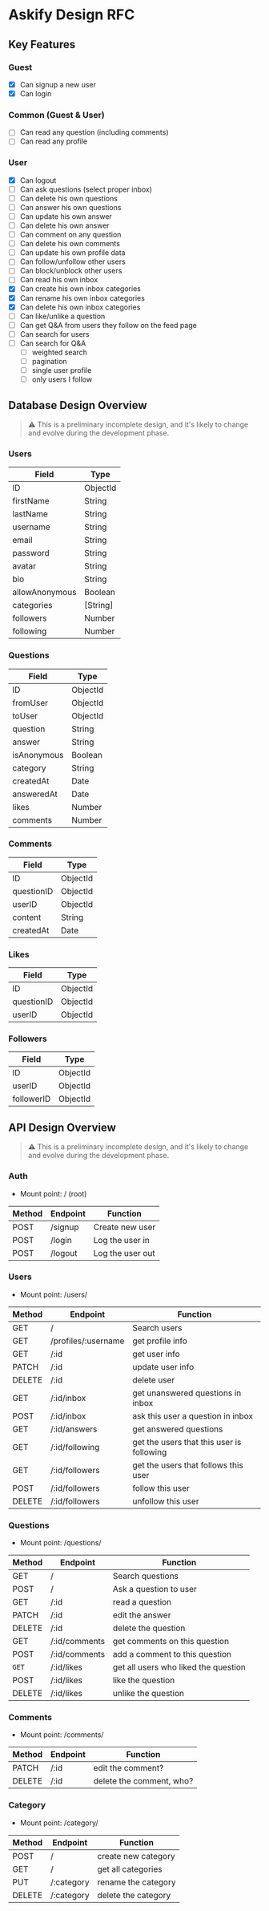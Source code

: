 # Askify Design RFC

## Key Features

### Guest

- [x] Can signup a new user
- [x] Can login

### Common (Guest & User)

- [ ] Can read any question (including comments)
- [ ] Can read any profile

### User

- [x] Can logout
- [ ] Can ask questions (select proper inbox)
- [ ] Can delete his own questions
- [ ] Can answer his own questions
- [ ] Can update his own answer
- [ ] Can delete his own answer
- [ ] Can comment on any question
- [ ] Can delete his own comments
- [ ] Can update his own profile data
- [ ] Can follow/unfollow other users
- [ ] Can block/unblock other users
- [ ] Can read his own inbox
- [x] Can create his own inbox categories
- [x] Can rename his own inbox categories
- [x] Can delete his own inbox categories
- [ ] Can like/unlike a question
- [ ] Can get Q&A from users they follow on the feed page
- [ ] Can search for users
- [ ] Can search for Q&A
  - [ ] weighted search
  - [ ] pagination
  - [ ] single user profile
  - [ ] only users I follow

## Database Design Overview

> :warning: This is a preliminary incomplete design, and it's likely to change and evolve during the development phase.

### Users

| Field          | Type     |
| -------------- | -------- |
| ID             | ObjectId |
| firstName      | String   |
| lastName       | String   |
| username       | String   |
| email          | String   |
| password       | String   |
| avatar         | String   |
| bio            | String   |
| allowAnonymous | Boolean  |
| categories     | [String] |
| followers      | Number   |
| following      | Number   |

### Questions

| Field       | Type     |
| ----------- | -------- |
| ID          | ObjectId |
| fromUser    | ObjectId |
| toUser      | ObjectId |
| question    | String   |
| answer      | String   |
| isAnonymous | Boolean  |
| category    | String   |
| createdAt   | Date     |
| answeredAt  | Date     |
| likes       | Number   |
| comments    | Number   |

### Comments

| Field      | Type     |
| ---------- | -------- |
| ID         | ObjectId |
| questionID | ObjectId |
| userID     | ObjectId |
| content    | String   |
| createdAt  | Date     |

### Likes

| Field      | Type     |
| ---------- | -------- |
| ID         | ObjectId |
| questionID | ObjectId |
| userID     | ObjectId |

### Followers

| Field      | Type     |
| ---------- | -------- |
| ID         | ObjectId |
| userID     | ObjectId |
| followerID | ObjectId |

## API Design Overview

> :warning: This is a preliminary incomplete design, and it's likely to change and evolve during the development phase.

### Auth

- Mount point: / (root)

| Method | Endpoint | Function         |
| ------ | -------- | ---------------- |
| POST   | /signup  | Create new user  |
| POST   | /login   | Log the user in  |
| POST   | /logout  | Log the user out |

### Users

- Mount point: /users/

| Method | Endpoint            | Function                                  |
| ------ | ------------------- | ----------------------------------------- |
| GET    | /                   | Search users                              |
| GET    | /profiles/:username | get profile info                          |
| GET    | /:id                | get user info                             |
| PATCH  | /:id                | update user info                          |
| DELETE | /:id                | delete user                               |
| GET    | /:id/inbox          | get unanswered questions in inbox         |
| POST   | /:id/inbox          | ask this user a question in inbox         |
| GET    | /:id/answers        | get answered questions                    |
| GET    | /:id/following      | get the users that this user is following |
| GET    | /:id/followers      | get the users that follows this user      |
| POST   | /:id/followers      | follow this user                          |
| DELETE | /:id/followers      | unfollow this user                        |

### Questions

- Mount point: /questions/

| Method | Endpoint      | Function                             |
| ------ | ------------- | ------------------------------------ |
| GET    | /             | Search questions                     |
| POST   | /             | Ask a question to user               |
| GET    | /:id          | read a question                      |
| PATCH  | /:id          | edit the answer                      |
| DELETE | /:id          | delete the question                  |
| GET    | /:id/comments | get comments on this question        |
| POST   | /:id/comments | add a comment to this question       |
| `GET`  | /:id/likes    | get all users who liked the question |
| POST   | /:id/likes    | like the question                    |
| DELETE | /:id/likes    | unlike the question                  |

### Comments

- Mount point: /comments/

| Method | Endpoint | Function                 |
| ------ | -------- | ------------------------ |
| PATCH  | /:id     | edit the comment?        |
| DELETE | /:id     | delete the comment, who? |

### Category

- Mount point: /category/

| Method | Endpoint   | Function            |
| ------ | ---------- | ------------------- |
| POST   | /          | create new category |
| GET    | /          | get all categories  |
| PUT    | /:category | rename the category |
| DELETE | /:category | delete the category |
